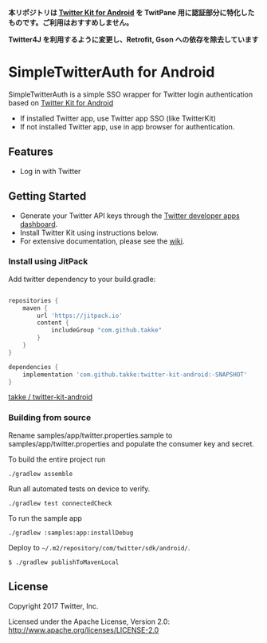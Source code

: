 **本リポジトリは [Twitter Kit for Android](https://dev.twitter.com/twitterkit/android/overview)
 を TwitPane 用に認証部分に特化したものです。ご利用はおすすめしません。**

**Twitter4J を利用するように変更し、Retrofit, Gson への依存を除去しています**


# SimpleTwitterAuth for Android

SimpleTwitterAuth is a simple SSO wrapper for Twitter login authentication
based on [Twitter Kit for Android](https://github.com/twitter-archive/twitter-kit-android)

- If installed Twitter app, use Twitter app SSO (like TwitterKit)
- If not installed Twitter app, use in app browser for authentication.


## Features

* Log in with Twitter

## Getting Started

* Generate your Twitter API keys through the [Twitter developer apps dashboard](https://apps.twitter.com/).
* Install Twitter Kit using instructions below.
* For extensive documentation, please see the [wiki](https://github.com/twitter/twitter-kit-android/wiki).

### Install using JitPack

Add twitter dependency to your build.gradle:
```groovy

repositories {
    maven {
        url 'https://jitpack.io'
        content {
            includeGroup "com.github.takke"
        }
    }
}

dependencies {
    implementation 'com.github.takke:twitter-kit-android:-SNAPSHOT'
}

```

[takke / twitter\-kit\-android](https://jitpack.io/#takke/twitter-kit-android/-SNAPSHOT)

### Building from source

Rename samples/app/twitter.properties.sample to samples/app/twitter.properties and populate the consumer key and secret.

To build the entire project run

```
./gradlew assemble
```

Run all automated tests on device to verify.

```
./gradlew test connectedCheck
```

To run the sample app

```
./gradlew :samples:app:installDebug
```


Deploy to ```~/.m2/repository/com/twitter/sdk/android/```.
```
$ ./gradlew publishToMavenLocal
```


<!--
## Contributing

The master branch of this repository contains the latest stable release of Twitter Kit. See [CONTRIBUTING.md](https://github.com/twitter/twitter-kit-android/blob/master/CONTRIBUTING.md) for more details about how to contribute.

## Code of Conduct

This, and all github.com/twitter projects, are under the [Twitter Open Source Code of Conduct](https://github.com/twitter/code-of-conduct/blob/master/code-of-conduct.md). Additionally, see the [Typelevel Code of Conduct](http://typelevel.org/conduct) for specific examples of harassing behavior that are not tolerated.

## Contact

For usage questions post on [Twitter Community](https://twittercommunity.com/tags/c/publisher/twitter/android).

Please report any bugs as [issues](https://github.com/twitter/twitter-kit-android/issues).

Follow [@TwitterDev](http://twitter.com/twitterdev) on Twitter for updates.
-->

## License

Copyright 2017 Twitter, Inc.

Licensed under the Apache License, Version 2.0: http://www.apache.org/licenses/LICENSE-2.0
